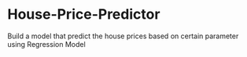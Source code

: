 # House-Price-Predictor
Build a model that predict the house prices based on certain parameter using Regression Model
